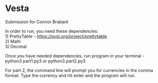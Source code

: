 # Vesta

Submission for Connor Brabant 

In order to run, you need these dependencies:
    <br>
    1) PrettyTable - https://pypi.org/project/prettytable 
    <br>
    2) Math 
    <br>
    3) Decimal

Once you have needed dependencies, run program in your terminal
    - python3 part1.py3 or python3 part2.py3 

For part 2, the command line will prompt you for currencies in the comma format.
Type the currency and hit enter and the program will run.
